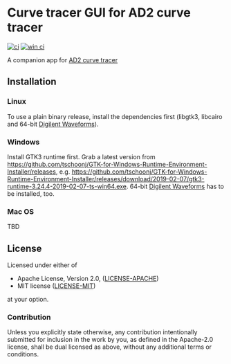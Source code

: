 # Curve tracer GUI for AD2 curve tracer

[![ci](https://travis-ci.org/knack-supply/curve-tracer.svg?branch=master)](https://travis-ci.org/knack-supply/curve-tracer)
[![win ci](https://ci.appveyor.com/api/projects/status/g7ov8xujfwa11rg7/branch/master?svg=true)](https://ci.appveyor.com/project/ilya-epifanov/curve-tracer/branch/master)

A companion app for [AD2 curve tracer](https://knack.supply/product/ad2ct/)

## Installation

### Linux

To use a plain binary release, install the dependencies first (libgtk3, libcairo and 64-bit [Digilent Waveforms]).

### Windows

Install GTK3 runtime first. Grab a latest version from https://github.com/tschoonj/GTK-for-Windows-Runtime-Environment-Installer/releases, e.g. https://github.com/tschoonj/GTK-for-Windows-Runtime-Environment-Installer/releases/download/2019-02-07/gtk3-runtime-3.24.4-2019-02-07-ts-win64.exe.
64-bit [Digilent Waveforms] has to be installed, too.

### Mac OS

TBD

## License

Licensed under either of

 * Apache License, Version 2.0, ([LICENSE-APACHE](LICENSE-APACHE))
 * MIT license ([LICENSE-MIT](LICENSE-MIT))

at your option.

### Contribution

Unless you explicitly state otherwise, any contribution intentionally submitted
for inclusion in the work by you, as defined in the Apache-2.0 license, shall be dual licensed as above, without any
additional terms or conditions.

[Digilent Waveforms]: https://reference.digilentinc.com/reference/software/waveforms/waveforms-3/start
